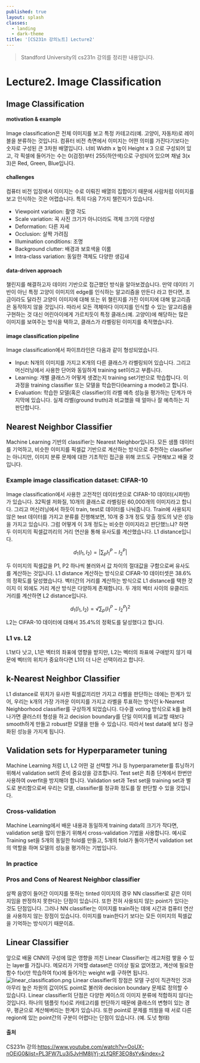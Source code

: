 ```yaml
---
published: true
layout: splash
classes:
  - landing
  - dark-theme
title: '[CS231n 강의노트] Lecture2'
---
```


> Standford University의 cs231n 강의를 정리한 내용입니다.


# Lecture2. Image Classification
## Image Classification
#### motivation & example
Image classification은 전체 이미지를 보고 특정 카테고리(예. 고양이, 자동차)로 레이블을 분류하는 것입니다. 컴퓨터 비전 측면에서 이미지는 어떤 의미를 가진다기보다는 숫자로 구성된 큰 3차원 배열입니다. 너비 Width x 높이 Height x 3 으로 구성되어 있고, 각 픽셀에 들어가는 수는 0(검정)부터 255(하얀색)으로 구성되어 있으며 채널 3(x 3)은 Red, Green, Blue입니다.
#### challenges
컴퓨터 비전 입장에서 이미지는 수로 이뤄진 배열의 집합이기 때문에 사람처럼 이미지를 보고 인식하는 것은 어렵습니다. 특히 다음 7가지 챌린지가 있습니다.
- Viewpoint variation: 촬영 각도
- Scale variation: 꼭 사진 크기가 아니더라도 객체 크기의 다양성
- Deformation: 다른 자세
- Occlusion: 살짝 가려짐
- Illumination conditions: 조명
- Background clutter: 배경과 보호색을 이룸
- Intra-class variation: 동일한 객체도 다양한 생김새

#### data-driven approach
챌린지를 해결하고자 데이터 기반으로 접근했던 방식을 알아보겠습니다. 만약 데이터 기반이 아닌 특정 고양이 이미지의 edge를 인식하는 알고리즘을 만든다 라고 한다면, 조금이라도 달라진 고양이 이미지에 대해 또는 위 챌린지를 가진 이미지에 대해 알고리즘은 동작하지 않을 것입니다. 따라서 모든 객체마다 이미지를 인식할 수 있는 알고리즘을 구현하는 것 대신 어린아이에게 가르치듯이 특정 클래스(예. 고양이)에 해당하는 많은 이미지를 보여주는 방식을 택하고, 클래스가 라벨링된 이미지를 축적했습니다. 
#### image classification pipeline
Image classification에서 파이프라인은 다음과 같이 형성되었습니다. 
- Input: N개의 이미지를 가지고 K개의 다른 클래스가 라벨링되어 있습니다. 그리고 머신러닝에서 사용한 단어와 동일하게 training set이라고 부릅니다.
- Learning: 개별 클래스가 어떻게 생겼는지 training set기반으로 학습합니다. 이 과정을 training classifier 또는 모델을 학습한다(learning a model)고 합니다.
- Evaluation: 학습한 모델(혹은 classifier)의 라벨 예측 성능을 평가하는 단계가 마지막에 있습니다. 실제 라벨(ground truth)과 비교했을 때 얼마나 잘 예측하는 지 판단합니다.

## Nearest Neighbor Classifier
Machine Learning 기반의 classifier는 Nearest Neighbor입니다. 모든 샘플 데이터를 기억하고, 비슷한 이미지를 픽셀값 기반으로 계산하는 방식으로 추천하는 classifier는 아니지만, 이미지 분류 문제에 대한 기초적인 접근을 위해 코드도 구현해보고 배울 것입니다.
### Example image classification dataset: CIFAR-10
Image classification에서 사용한 고전적인 데이터셋으로 CIFAR-10 데이터(시파텐)가 있습니다. 32픽셀 저화질, 10개의 클래스로 라벨링된 60,000개의 이미지라고 합니다. 그리고 머신러닝에서 하듯이 train, test로 데이터를 나눠줍니다. Train에 사용되지 않은 test 데이터를 가지고 분류를 진행해보면, 10개 중 3개 정도 맞출 정도의 낮은 성능을 가지고 있습니다. 그럼 어떻게 이 3개 정도는 비슷한 이미지라고 판단했느냐? 하면 두 이미지의 픽셀값끼리의 거리 연산을 통해 유사도를 계산했습니다. L1 distance입니다.

$$ d_1(I_1, I_2) = \left\lvert\displaystyle\sum_{p}I_1^P-I_2^P\right\rvert$$


두 이미지의 픽셀값을 P1, P2 하나씩 불러와서 값 차이의 절대값을 구함으로써 유사도를 계산하는 것입니다. L1 distance 계산하는 방식으로 CIFAR-10 데이터셋은 38.6% 의 정확도를 달성했습니다. 벡터간의 거리를 계산하는 방식으로 L1 distance를 택한 것이지 이 외에도 거리 계산 방식은 다양하게 존재합니다. 두 개의 벡터 사이의 유클리드 거리를 계산하면 L2 distance입니다.

$$d_1(I_1, I_2) = \sqrt\displaystyle\sum_{p}(I_1^P-I_2^P)^2$$

L2는 CIFAR-10 데이터에 대해서 35.4%의 정확도를 달성했다고 합니다. 


### L1 vs. L2
L1보다 낫고, L1은 벡터의 좌표에 영향을 받지만, L2는 벡터의 좌표에 구애받지 않기 때문에 벡터의 위치가 중요하다면 L1이 더 나은 선택이라고 합니다. 


## k-Nearest Neighbor Classifier
L1 distance로 위치가 유사한 픽셀값끼리만 가지고 라벨을 판단하는 데에는 한계가 있어, 우리는 k개의 가장 가까운 이미지를 가지고 라벨을 투표하는 방식인 k-Nearest Neighborhood classifier를 구상하게 되었습니다. 다수결 voting 방식으로 k를 늘려나가면 클러스터 형성을 하고 decision boundary를 단일 이미지를 비교할 때보다 smooth하게 만들고 robust한 모델을 만들 수 있습니다. 따라서 test data에 보다 정규화된 성능을 가지게 됩니다.


## Validation sets for Hyperparameter tuning
Machine Learning 처럼 L1, L2 어떤 걸 선택할 거냐 등 hyperparameter를 튜닝하기 위해서 validation set의 준비 중요성을 강조합니다. Test set은 최종 단계에서 한번만 사용하여 overfit을 방지해야 합니다. Validation set과 Test set을 training set과 별도로 분리함으로써 우리는 모델, classifier를 정규화 정도를 잘 판단할 수 있을 것입니다.
### Cross-validation
Machine Learning에서 배운 내용과 동일하게 training data의 크기가 작다면, validation set을 많이 만들기 위해서 cross-validation 기법을 사용합니다. 예시로 Training set을 5개의 동일한 fold를 만들고, 5개의 fold가 돌아가면서 validation set의 역할을 하며 모델의 성능을 평가하는 기법입니다. 
### In practice
### Pros and Cons of Nearest Neighbor classifier
살짝 음영이 들어간 이미지를 뜻하는 tinted 이미지의 경우 NN classifier로 같은 이미지임을 판정하지 못한다는 단점이 있습니다. 또한 전혀 사용되지 않는 point가 있다는 것도 단점입니다. 
그러나 NN classifier는 이미지를 train하는 데에 시간과 컴퓨터 연산을 사용하지 않는 장점이 있습니다. 이미지를 train한다기 보다는 모든 이미지의 픽셀값을 기억하는 방식이기 때문이죠. 

## Linear Classifier
앞으로 배울 CNN의 구성에 많은 영향을 끼친 Linear Classifier는 레고처럼 쌓을 수 있는 layer를 가집니다. 메모리가 기억할 dataset은 더이상 필요 없어졌고, 계산에 필요한 함수 f(x)만 학습하여 f(x)에 들어가는 weight w를 구하면 됩니다.
![linear_classification.png](./img/linear_classification.png)
Linear classifier의 장점은 모델 구성이 직관적인 것과 아무리 높은 차원의 값이어도 point로 불러와 decision boundary 문제로 정의할 수 있습니다.
Linear classifier의 단점은 다양한 케이스의 이미지 분류에 적합하지 않다는 것입니다. 하나의 템플릿 f(x)로 카테고리를 판단하기 때문에 클래스의 변형이 있는 경우, 평균으로 계산해버리는 한계가 있습니다. 또한 point로 문제를 띄웠을 때 서로 다른 region에 있는 point간의 구분이 어렵다는 단점이 있습니다. (예. 도넛 형태)


#### 출처
CS231n 강의:https://www.youtube.com/watch?v=OoUX-nOEjG0&list=PL3FW7Lu3i5JvHM8ljYj-zLfQRF3EO8sYv&index=2
